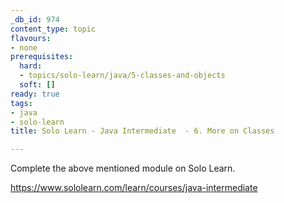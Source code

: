```yaml
---
_db_id: 974
content_type: topic
flavours:
- none
prerequisites:
  hard:
  - topics/solo-learn/java/5-classes-and-objects
  soft: []
ready: true
tags:
- java
- solo-learn
title: Solo Learn - Java Intermediate  - 6. More on Classes

---
```


Complete the above mentioned module on Solo Learn.

https://www.sololearn.com/learn/courses/java-intermediate